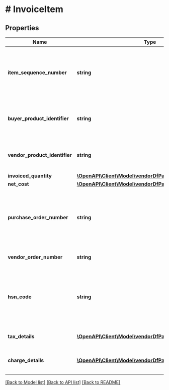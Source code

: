 # # InvoiceItem

## Properties

Name | Type | Description | Notes
------------ | ------------- | ------------- | -------------
**item_sequence_number** | **string** | Numbering of the item on the purchase order. The first item will be 1, the second 2, and so on. |
**buyer_product_identifier** | **string** | Buyer&#39;s standard identification number (ASIN) of an item. | [optional]
**vendor_product_identifier** | **string** | The vendor selected product identification of the item. | [optional]
**invoiced_quantity** | [**\OpenAPI\Client\Model\vendorDfPayments\ItemQuantity**](ItemQuantity.md) |  |
**net_cost** | [**\OpenAPI\Client\Model\vendorDfPayments\Money**](Money.md) |  |
**purchase_order_number** | **string** | The purchase order number for this order. Formatting Notes: 8-character alpha-numeric code. |
**vendor_order_number** | **string** | The vendor&#39;s order number for this order. | [optional]
**hsn_code** | **string** | Harmonized System of Nomenclature (HSN) tax code. The HSN number cannot contain alphabets. | [optional]
**tax_details** | [**\OpenAPI\Client\Model\vendorDfPayments\TaxDetail[]**](TaxDetail.md) | Individual tax details per line item. | [optional]
**charge_details** | [**\OpenAPI\Client\Model\vendorDfPayments\ChargeDetails[]**](ChargeDetails.md) | Individual charge details per line item. | [optional]

[[Back to Model list]](../../README.md#models) [[Back to API list]](../../README.md#endpoints) [[Back to README]](../../README.md)
